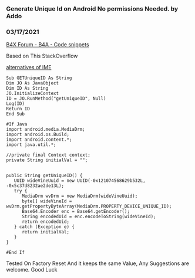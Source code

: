 ### Generate Unique Id on Android No permissions Needed. by Addo
### 03/17/2021
[B4X Forum - B4A - Code snippets](https://www.b4x.com/android/forum/threads/128388/)

Based on This StackOverflow  
  
[alternatives of IME](https://stackoverflow.com/questions/58103580/android-10-imei-no-longer-available-on-api-29-looking-for-alternatives)  
  

```B4X
Sub GETUniqueID As String  
Dim JO As JavaObject  
Dim ID As String  
JO.InitializeContext  
ID = JO.RunMethod("getUniqueID", Null)  
Log(ID)  
Return ID  
End Sub  
  
#If Java  
import android.media.MediaDrm;  
import android.os.Build;  
import android.content.*;  
import java.util.*;  
  
//private final Context context;  
private String initialVal = "";  
  
  
public String getUniqueID() {  
   UUID wideVineUuid = new UUID(-0x121074568629b532L, -0x5c37d8232ae2de13L);  
   try {  
      MediaDrm wvDrm = new MediaDrm(wideVineUuid);  
      byte[] wideVineId = wvDrm.getPropertyByteArray(MediaDrm.PROPERTY_DEVICE_UNIQUE_ID);  
      Base64.Encoder enc = Base64.getEncoder();  
      String encodedUid = enc.encodeToString(wideVineId);  
      return encodedUid;  
   } catch (Exception e) {  
      return initialVal;  
   }  
}  
  
#End If
```

  
  
Tested On Factory Reset And it keeps the same Value, Any Suggestions are welcome. Good Luck